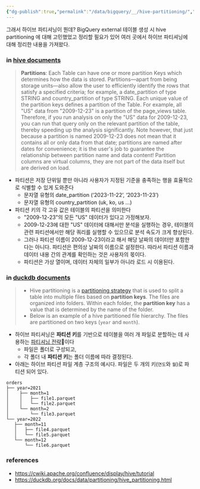 ```yaml
---
{"dg-publish":true,"permalink":"/data/bigquery/__/hive-partitioning/","tags":["bigquery","partitioning","hive"],"dgHomeLink":true,"dgShowBacklinks":true,"dgShowLocalGraph":true,"dgShowInlineTitle":true,"dgEnableSearch":true,"dgLinkPreview":true,"noteIcon":"","created":"2024-06-30T00:39:32.000+09:00"}
---
```



그래서 하이브 파티셔닝이 뭔데?
BigQuery external 테이블 생성 시 hive partitioning 에 대해 고민했었고 정리할 필요가 있어 여러 곳에서 하이브 파티셔닝에 대해 정리한 내용을 가져왔다.


### in [hive documents](https://cwiki.apache.org/confluence/display/hive/tutorial)


> **Partitions**: Each Table can have one or more partition Keys which determines how the data is stored. Partitions—apart from being storage units—also allow the user to efficiently identify the rows that satisfy a specified criteria; for example, a date_partition of type STRING and country_partition of type STRING. Each unique value of the partition keys defines a partition of the Table. For example, all "US" data from "2009-12-23" is a partition of the page_views table. Therefore, if you run analysis on only the "US" data for 2009-12-23, you can run that query only on the relevant partition of the table, thereby speeding up the analysis significantly. Note however, that just because a partition is named 2009-12-23 does not mean that it contains all or only data from that date; partitions are named after dates for convenience; it is the user's job to guarantee the relationship between partition name and data content! Partition columns are virtual columns, they are not part of the data itself but are derived on load.

- 파티션은 저장 단위일 뿐만 아니라 사용자가 지정된 기준을 충족하는 행을 효율적으로 식별할 수 있게 도와준다
    - 문자열 유형의 date_partition (‘2023-11-22’, ‘2023-11-23’)
    - 문자열 유형의 country_partition (uk, ko, us …)
- 파티션 키의 각 고유 값은 테이블의 파티션을 의미한다
    - "2009-12-23"의 모든 "US" 데이터가 있다고 가정해보자.
    - 2009-12-23에 대한 "US" 데이터에 대해서만 분석을 실행하는 경우, 테이블의 관련 파티션에서만 해당 쿼리를 실행할 수 있으므로 분석 속도가 크게 향상된다.
    - 그러나 파티션 이름이 2009-12-23이라고 해서 해당 날짜의 데이터만 포함한다는 아니다. 파티션은 편의상 날짜의 이름으로 설정한다. 따라서 파티션 이름과 데이터 내용 간의 관계를 확인하는 것은 사용자의 몫이다.
    - 파티션은 가상 열이며, 데이터 자체의 일부가 아니라 로드 시 이용된다.


### in [duckdb documents](https://duckdb.org/docs/data/partitioning/hive_partitioning.html)


> - Hive partitioning is a [partitioning strategy](https://en.wikipedia.org/wiki/Partition_(database)) that is used to split a table into multiple files based on **partition keys**. The files are organized into folders. Within each folder, the **partition key** has a value that is determined by the name of the folder.
> - Below is an example of a hive partitioned file hierarchy. The files are partitioned on two keys (`year` and `month`).

- 하이브 파티셔닝은 **파티션 키**를 기반으로 테이블을 여러 개 파일로 분할하는 데 사용하는 [파티셔닝 전략](https://en.wikipedia.org/wiki/Partition_(데이터베이스))이다
    - 파일은 폴더로 구성되고,
    - 각 폴더 내 **파티션 키**는 폴더 이름에 따라 결정된다.
- 아래는 하이브 파티션 파일 계층 구조의 예시다. 파일은 두 개의 키(`연도`와 `월`)로 파티션 되어 있다.
```
orders
├── year=2021
│    ├── month=1
│    │   ├── file1.parquet
│    │   └── file2.parquet
│    └── month=2
│        └── file3.parquet
└── year=2022
   ├── month=11
   │   ├── file4.parquet
   │   └── file5.parquet
   └── month=12
       └── file6.parquet
```


### references


- https://cwiki.apache.org/confluence/display/hive/tutorial
- https://duckdb.org/docs/data/partitioning/hive_partitioning.html